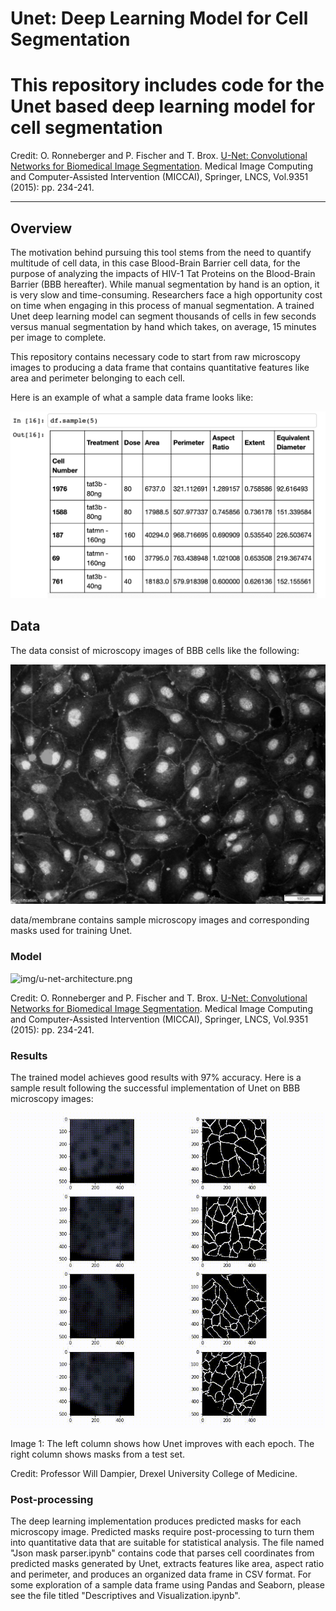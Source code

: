 # Unet: Deep Learning Model for Cell Segmentation

# This repository includes code for the Unet based deep learning model for cell segmentation

Credit: O. Ronneberger and P. Fischer and T. Brox. [U-Net: Convolutional Networks for Biomedical Image Segmentation](http://lmb.informatik.uni-freiburg.de/people/ronneber/u-net/). 
Medical Image Computing and Computer-Assisted Intervention (MICCAI), Springer, LNCS, Vol.9351 (2015): pp. 234-241.

---

## Overview

The motivation behind pursuing this tool stems from the need to quantify multitude of cell data, in this case Blood-Brain Barrier cell data, 
for the purpose of analyzing the impacts of HIV-1 Tat Proteins on the Blood-Brain Barrier (BBB hereafter). While manual segmentation by hand is an option, 
it is very slow and time-consuming. Researchers face a high opportunity cost on time when engaging in this process of manual segmentation. A trained Unet deep 
learning model can segment thousands of cells in few seconds versus manual segmentation by hand which takes, on average, 15 minutes 
per image to complete.

This repository contains necessary code to start from raw microscopy images to producing a data frame that contains quantitative
features like area and perimeter belonging to each cell. 

Here is an example of what a sample data frame looks like:

![img/df_sample.jpg](img/df_sample.jpg)


## Data

The data consist of microscopy images of BBB cells like the following:

![data/membrane/train2/image/0.png](data/membrane/train2/image/0.png)


data/membrane contains sample microscopy images and corresponding masks used for training Unet.





### Model

![img/u-net-architecture.png](img/u-net-architecture.png)

Credit: O. Ronneberger and P. Fischer and T. Brox. [U-Net: Convolutional Networks for Biomedical Image Segmentation](http://lmb.informatik.uni-freiburg.de/people/ronneber/u-net/). 
Medical Image Computing and Computer-Assisted Intervention (MICCAI), Springer, LNCS, Vol.9351 (2015): pp. 234-241.



### Results

The trained model achieves good results with 97% accuracy. Here is a sample result following the successful implementation of Unet on BBB microscopy images:

![img/with_fitc.gif](img/with_fitc.gif)

Image 1: The left column shows how Unet improves with each epoch. The right column shows masks from a test set.  

Credit: Professor Will Dampier, Drexel University College of Medicine. 

### Post-processing

The deep learning implementation produces predicted masks for each microscopy image. Predicted masks require post-processing to turn them into 
quantitative data that are suitable for statistical analysis. The file named "Json mask parser.ipynb" contains code that parses cell coordinates from predicted masks generated by Unet, extracts features like area, aspect ratio and perimeter, and produces an organized data frame in CSV format.
For some exploration of a sample data frame using Pandas and Seaborn, please see the file titled "Descriptives and Visualization.ipynb".



